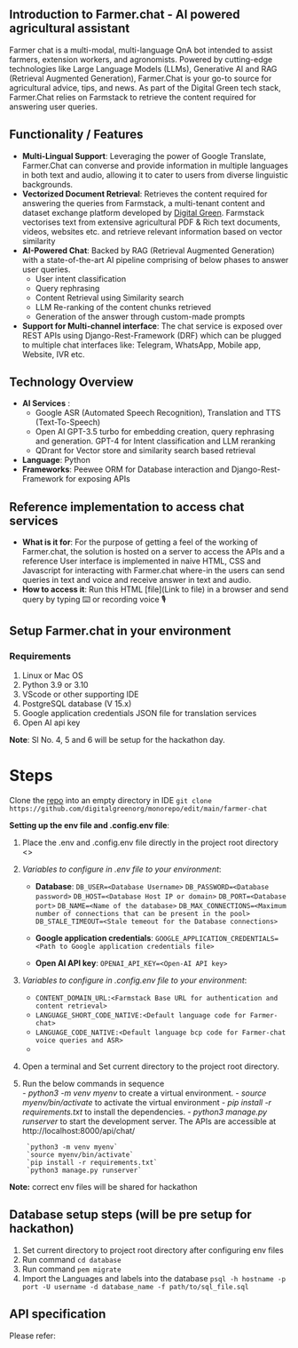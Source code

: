 ## Introduction to Farmer.chat - AI powered agricultural assistant
Farmer chat is a multi-modal, multi-language QnA bot intended to assist farmers, extension workers, and agronomists. Powered by cutting-edge technologies like Large Language Models (LLMs), Generative AI and RAG (Retrieval Augmented Generation), Farmer.Chat is your go-to source for agricultural advice, tips, and news. As part of the Digital Green tech stack, Farmer.Chat relies on Farmstack to retrieve the content required for answering user queries. 

## Functionality / Features
 - **Multi-Lingual Support**: Leveraging the power of Google Translate, Farmer.Chat can converse and provide information in multiple languages in both text and audio, allowing it to cater to users from diverse linguistic backgrounds.
 - **Vectorized Document Retrieval**: Retrieves the content required for answering the queries from Farmstack, a multi-tenant content and dataset exchange platform developed by [Digital Green](https://www.digitalgreen.org). Farmstack vectorises text from extensive agricultural PDF & Rich text documents, videos, websites etc. and retrieve relevant information based on vector similarity
 - **AI-Powered Chat**: Backed by RAG (Retrieval Augmented Generation) with a state-of-the-art AI pipeline comprising of below phases to answer user queries.
	* User intent classification
	* Query rephrasing
	* Content Retrieval using Similarity search
	* LLM Re-ranking of the content chunks retrieved
	* Generation of the answer through custom-made prompts
 - **Support for Multi-channel interface**: The chat service is exposed over REST APIs using Django-Rest-Framework (DRF) which can be plugged to multiple chat interfaces like: Telegram, WhatsApp, Mobile app, Website, IVR etc.

## Technology Overview

- **AI Services** :  
	* Google ASR (Automated Speech Recognition), Translation and TTS (Text-To-Speech)
	* Open AI GPT-3.5 turbo for embedding creation, query rephrasing and generation. GPT-4 for Intent classification and LLM reranking
	* QDrant for Vector store and similarity search based retrieval
- **Language**: Python
- **Frameworks**: Peewee ORM for Database interaction and Django-Rest-Framework for exposing APIs

## Reference implementation to access chat services
 - **What is it for**:
		 For the purpose of getting a feel of the working of Farmer.chat, the solution is hosted on a server to access the APIs and a reference User interface is implemented in naive HTML, CSS and Javascript for interacting with Farmer.chat where-in the users can send queries in text and voice and receive answer in text and audio.
- **How to access it**: Run this HTML [file](Link to file) in a browser and send query by typing ⌨️ or recording voice 🎙️ 

## Setup Farmer.chat in your environment

### Requirements
1. Linux or Mac OS
2. Python 3.9 or 3.10
3. VScode or other supporting IDE
4. PostgreSQL database (V 15.x)
5. Google application credentials JSON file for translation services
6. Open AI api key

**Note**:  Sl No. 4, 5 and 6 will be setup for the hackathon day.

# Steps

Clone the [repo](https://github.com/digitalgreenorg/monorepo/edit/main/farmer-chat) into an empty directory in IDE
`git clone https://github.com/digitalgreenorg/monorepo/edit/main/farmer-chat`

**Setting up the env file and .config.env file**:
1. Place the .env and .config.env file directly in the project root directory <<Link to templates>>

2. _Variables to configure in .env file to your environment_: 
      * **Database**: 
		      `DB_USER=<Database Username>`
		      `DB_PASSWORD=<Database password>`
		      `DB_HOST=<Database Host IP or domain>`
		      `DB_PORT=<Database port>`
		      `DB_NAME=<Name of the database>`
		      `DB_MAX_CONNECTIONS=<Maximum number of connections that can be present in the pool>`
		      `DB_STALE_TIMEOUT=<Stale temeout for the Database connections>`
		     
      * **Google application credentials**: `GOOGLE_APPLICATION_CREDENTIALS=<Path to Google application credentials file>`
     
      * **Open AI API key**: `OPENAI_API_KEY=<Open-AI API key>`
     
 3. _Variables to configure in .config.env file to your environment_: 
	  * `CONTENT_DOMAIN_URL:<Farmstack Base URL for authentication and content retrieval>`
	  * `LANGUAGE_SHORT_CODE_NATIVE:<Default language code for Farmer-chat>`
	  * `LANGUAGE_CODE_NATIVE:<Default language bcp code for Farmer-chat voice queries and ASR>`
	  *
4. Open a terminal and Set current directory to the project root directory.
5. Run the below commands in sequence      
        - *python3 -m venv myenv* to create a virtual environment.
        - *source myenv/bin/activate* to activate the virtual environment
        - *pip install -r requirements.txt* to install the dependencies.
        - *python3 manage.py runserver* to start the development server. The APIs are accessible at http://localhost:8000/api/chat/
        
		`python3 -m venv myenv`
        `source myenv/bin/activate`
        `pip install -r requirements.txt`
        `python3 manage.py runserver`

**Note:** correct env files will be shared for hackathon

## Database setup steps (will be pre setup for hackathon)

1. Set current directory to project root directory after configuring env files
2. Run command `cd database`
3. Run command `pem migrate`
4. Import the Languages and labels into the database `psql -h hostname -p port -U username -d database_name -f path/to/sql_file.sql`

## API specification

Please refer: 
